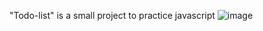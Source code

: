 "Todo-list" is a small project to practice javascript
![image](https://github.com/JulieneFlora/Todo-List/assets/34327092/286e1efb-7ce1-4b83-b1d0-ca3f53a8b89b)
